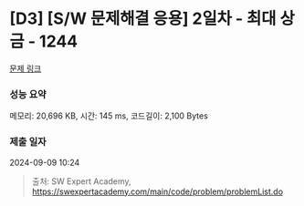 # [D3] [S/W 문제해결 응용] 2일차 - 최대 상금 - 1244 

[문제 링크](https://swexpertacademy.com/main/code/problem/problemDetail.do?contestProbId=AV15Khn6AN0CFAYD) 

### 성능 요약

메모리: 20,696 KB, 시간: 145 ms, 코드길이: 2,100 Bytes

### 제출 일자

2024-09-09 10:24



> 출처: SW Expert Academy, https://swexpertacademy.com/main/code/problem/problemList.do